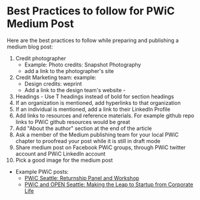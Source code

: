 # Best Practices to follow for PWiC Medium Post
Here are the best practices to follow while preparing and publishing a medium blog post:
1. Credit photographer
    - Example: Photo credits: Snapshot Photography
    - add a link to the photographer's site
2. Credit Marketing team: example: 
    - Design credits: weprint
    - Add a link to the design team's website - <Need link>
3. Headings -  Use T headings instead of bold for section headings
4. If an organization is mentioned, add hyperlinks to that organization
5. If an individual is mentioned, add a link to their LinkedIn Profile
6. Add links to resources and reference materials.  For example github repo links to PWiC github resources would be great
7. Add "About the author" section at the end of the article
8. Ask a member of the Medium publishing team for your local PWiC chapter to proofread your post while it is still in draft mode
9. Share medium post on Facebook PWiC groups, through PWiC twitter account and PWiC LinkedIn account
10. Pick a good image for the medium post

- Example PWiC posts:
     - [PWiC Seattle: Returnship Panel and Workshop](https://medium.com/@pwic.org/pwic-returnship-panel-and-workshop-event-highlights-e1fcb2a5d3fa)
     - [PWiC and OPEN Seattle: Making the Leap to Startup from Corporate Life](https://medium.com/@pwic.org/pwic-collaboration-with-open-seattle-2bb67e449cfa)
